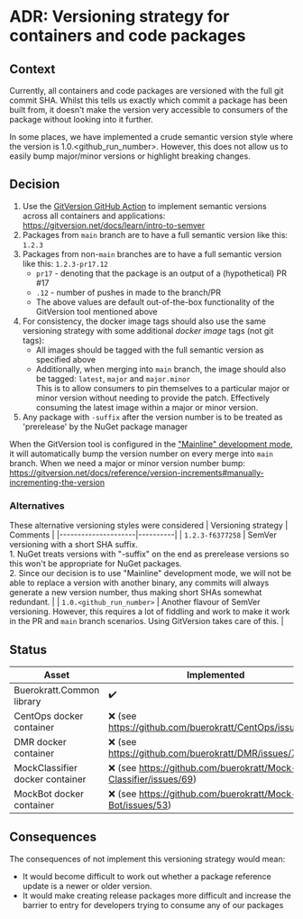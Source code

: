 # ADR: Versioning strategy for containers and code packages

## Context

Currently, all containers and code packages are versioned with the full git commit SHA.  Whilst this tells us exactly which commit a package has been built from, it doesn't make the version very accessible to consumers of the package without looking into it further.

In some places, we have implemented a crude semantic version style where the version is 1.0.<github_run_number>. However, this does not allow us to easily bump major/minor versions or highlight breaking changes.

## Decision

1. Use the [GitVersion GitHub Action](https://github.com/marketplace/actions/gittools) to implement semantic versions across all containers and applications: https://gitversion.net/docs/learn/intro-to-semver
2. Packages from `main` branch are to have a full semantic version like this: `1.2.3`
3. Packages from non-`main` branches are to have a full semantic version like this: `1.2.3-pr17.12`
    * `pr17` - denoting that the package is an output of a (hypothetical) PR #17 
    * `.12` - number of pushes in made to the branch/PR
    * The above values are default out-of-the-box functionality of the GitVersion tool mentioned above
4. For consistency, the docker image tags should also use the same versioning strategy with some additional _docker image_ tags (not git tags):
    * All images should be tagged with the full semantic version as specified above
    * Additionally, when merging into `main` branch, the image should also be tagged: `latest`, `major` and `major.minor` \
      This is to allow consumers to pin themselves to a particular major or minor version without needing to provide the patch. Effectively consuming the latest image within a major or minor version.
5. Any package with `-suffix` after the version number is to be treated as 'prerelease' by the NuGet package manager

When the GitVersion tool is configured in the ["Mainline" development mode](https://gitversion.net/docs/reference/modes/mainline), it will automatically bump the version number on every merge into `main` branch.
When we need a major or minor version number bump: https://gitversion.net/docs/reference/version-increments#manually-incrementing-the-version

### Alternatives

These alternative versioning styles were considered
| Versioning strategy | Comments |
|---------------------|----------|
| `1.2.3-f6377258` | SemVer versioning with a short SHA suffix. <br> 1. NuGet treats versions with "-suffix" on the end as prerelease versions so this won't be appropriate for NuGet packages. <br> 2. Since our decision is to use "Mainline" development mode, we will not be able to replace a version with another binary, any commits will always generate a new version number, thus making short SHAs somewhat redundant. |
| `1.0.<github_run_number>` | Another flavour of SemVer versioning. However, this requires a lot of fiddling and work to make it work in the PR and `main` branch scenarios. Using GitVersion takes care of this. |

## Status

| Asset    | Implemented |
|----------|-------------|
| Buerokratt.Common library | ✔️ |
| CentOps docker container | ❌ (see https://github.com/buerokratt/CentOps/issues/95) |
| DMR docker container | ❌ (see https://github.com/buerokratt/DMR/issues/72) |
| MockClassifier docker container | ❌ (see https://github.com/buerokratt/Mock-Classifier/issues/69) |
| MockBot docker container | ❌ (see https://github.com/buerokratt/Mock-Bot/issues/53) |

## Consequences

The consequences of not implement this versioning strategy would mean:
* It would become difficult to work out whether a package reference update is a newer or older version.
* It would make creating release packages more difficult and increase the barrier to entry for developers trying to consume any of our packages
